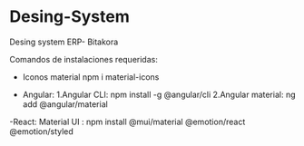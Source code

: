 # Desing-System
Desing system ERP- Bitakora



Comandos de instalaciones requeridas:

- Iconos material
 npm i material-icons

- Angular:
1.Angular CLI: npm install -g @angular/cli
2.Angular material: ng add @angular/material

-React:
Material UI : npm install @mui/material @emotion/react @emotion/styled
